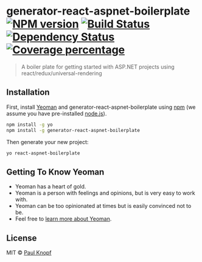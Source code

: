 # generator-react-aspnet-boilerplate [![NPM version][npm-image]][npm-url] [![Build Status][travis-image]][travis-url] [![Dependency Status][daviddm-image]][daviddm-url] [![Coverage percentage][coveralls-image]][coveralls-url]
> A boiler plate for getting started with ASP.NET projects using react/redux/universal-rendering

## Installation

First, install [Yeoman](http://yeoman.io) and generator-react-aspnet-boilerplate using [npm](https://www.npmjs.com/) (we assume you have pre-installed [node.js](https://nodejs.org/)).

```bash
npm install -g yo
npm install -g generator-react-aspnet-boilerplate
```

Then generate your new project:

```bash
yo react-aspnet-boilerplate
```

## Getting To Know Yeoman

 * Yeoman has a heart of gold.
 * Yeoman is a person with feelings and opinions, but is very easy to work with.
 * Yeoman can be too opinionated at times but is easily convinced not to be.
 * Feel free to [learn more about Yeoman](http://yeoman.io/).

## License

MIT © [Paul Knopf](http://pknopf.com/)


[npm-image]: https://badge.fury.io/js/generator-react-aspnet-boilerplate.svg
[npm-url]: https://npmjs.org/package/generator-react-aspnet-boilerplate
[travis-image]: https://travis-ci.org/pauldotknopf/generator-react-aspnet-boilerplate.svg?branch=master
[travis-url]: https://travis-ci.org/pauldotknopf/generator-react-aspnet-boilerplate
[daviddm-image]: https://david-dm.org/pauldotknopf/generator-react-aspnet-boilerplate.svg?theme=shields.io
[daviddm-url]: https://david-dm.org/pauldotknopf/generator-react-aspnet-boilerplate
[coveralls-image]: https://coveralls.io/repos/pauldotknopf/generator-react-aspnet-boilerplate/badge.svg
[coveralls-url]: https://coveralls.io/r/pauldotknopf/generator-react-aspnet-boilerplate
